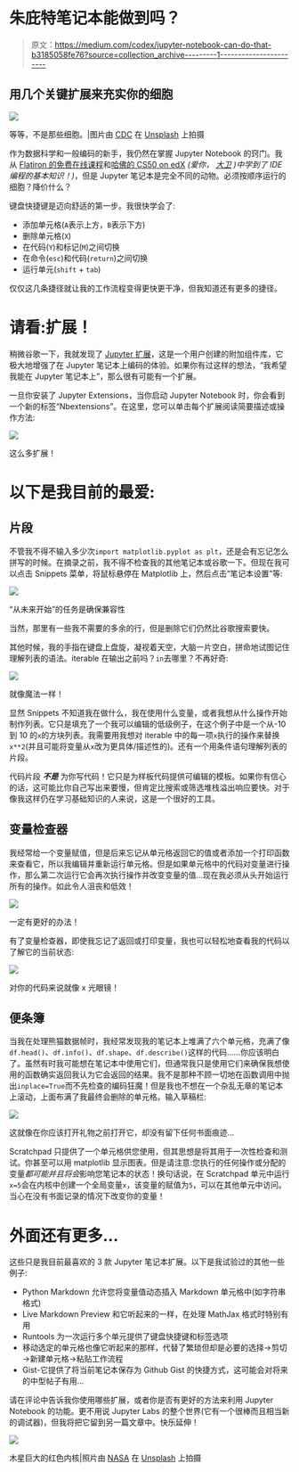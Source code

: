 # 朱庇特笔记本能做到吗？

> 原文：<https://medium.com/codex/jupyter-notebook-can-do-that-b3185058fe76?source=collection_archive---------1----------------------->

## **用几个关键扩展来充实你的细胞**

![](img/2d6b65771c52f9933db226d0d3e2286c.png)

等等，不是那些细胞。|图片由 [CDC](https://unsplash.com/@cdc?utm_source=medium&utm_medium=referral) 在 [Unsplash](https://unsplash.com?utm_source=medium&utm_medium=referral) 上拍摄

作为数据科学和一般编码的新手，我仍然在掌握 Jupyter Notebook 的窍门。我从 [Flatiron 的免费在线课程](https://flatironschool.com/learn-to-code-for-free/)和[哈佛的 CS50 on edX](https://www.edx.org/course/introduction-computer-science-harvardx-cs50x) *(爱你，* [*大卫*](https://www.newyorker.com/news/our-local-correspondents/how-harvards-star-computer-science-professor-built-a-distance-learning-empire) *)中学到了 IDE 编程的基本知识！)*，但是 Jupyter 笔记本是完全不同的动物。必须按顺序运行的细胞？降价什么？

键盘快捷键是迈向舒适的第一步。我很快学会了:

*   添加单元格(`A`表示上方，`B`表示下方)
*   删除单元格(`X`)
*   在代码(`Y`)和标记(`M`)之间切换
*   在命令(`esc`)和代码(`return`)之间切换
*   运行单元(`shift` + `tab`)

仅仅这几条捷径就让我的工作流程变得更快更干净，但我知道还有更多的捷径。

# 请看:扩展！

稍微谷歌一下，我就发现了 [Jupyter 扩展](https://github.com/ipython-contrib/jupyter_contrib_nbextensions)，这是一个用户创建的附加组件库，它极大地增强了在 Jupyter 笔记本上编码的体验。如果你有过这样的想法，“我希望我能在 Jupyter 笔记本上”，那么很有可能有一个扩展。

一旦你安装了 Jupyter Extensions，当你启动 Jupyter Notebook 时，你会看到一个新的标签“Nbextensions”。在这里，您可以单击每个扩展阅读简要描述或操作方法:

![](img/e994667666b05a007aac639493249a02.png)

这么多扩展！

# 以下是我目前的最爱:

## 片段

不管我不得不输入多少次`import matplotlib.pyplot as plt`，还是会有忘记怎么拼写的时候。在摘录之前，我不得不检查我的其他笔记本或谷歌一下。但现在我可以点击 Snippets 菜单，将鼠标悬停在 Matplotlib 上，然后点击“笔记本设置”等:

![](img/83b7baccfae00f01814164b6c9397253.png)

“从未来开始”的任务是确保兼容性

当然，那里有一些我不需要的多余的行，但是删除它们仍然比谷歌搜索要快。

其他时候，我的手指在键盘上盘旋，凝视着天空，大脑一片空白，拼命地试图记住理解列表的语法。iterable 在输出之前吗？`in`去哪里？不再好奇:

![](img/b444702e9611e11eadf91a38b0cd8990.png)

就像魔法一样！

显然 Snippets 不知道我在做什么，我在使用什么变量，或者我想从什么操作开始制作列表。它只是填充了一个我可以编辑的低级例子，在这个例子中是一个从-10 到 10 的`x`的方块列表。我需要用我想对 iterable 中的每一项`x`执行的操作来替换`x**2`(并且可能将变量从`x`改为更具体/描述性的)。还有一个用条件语句理解列表的片段。

代码片段 ***不是*** 为你写代码！它只是为样板代码提供可编辑的模板。如果你有信心的话，这可能比你自己写出来要慢，但肯定比搜索或筛选堆栈溢出响应要快。对于像我这样仍在学习基础知识的人来说，这是一个很好的工具。

## 变量检查器

我经常给一个变量赋值，但是后来忘记从单元格返回它的值或者添加一个打印函数来查看它，所以我编辑并重新运行单元格。但是如果单元格中的代码对变量进行操作，那么第二次运行它会再次执行操作并改变变量的值…现在我必须从头开始运行所有的操作。如此令人沮丧和低效！

![](img/dafac399e4765318eeed12d70c305cba.png)

一定有更好的办法！

有了变量检查器，即使我忘记了返回或打印变量，我也可以轻松地查看我的代码以了解它的当前状态:

![](img/d0ab69be99f60a422ec4f4470ed90def.png)

对你的代码来说就像 x 光眼镜！

## 便条簿

当我在处理熊猫数据帧时，我经常发现我的笔记本上堆满了六个单元格，充满了像`df.head()`、`df.info()`、`df.shape`、`df.describe()`这样的代码……你应该明白了。虽然有时我可能想在笔记本中使用它们，但通常我只是使用它们来确保我想使用的函数确实返回我认为它会返回的结果。我不是那种不顾一切地在函数调用中抛出`inplace=True`而不先检查的编码狂魔！但是我也不想在一个杂乱无章的笔记本上滚动，上面布满了我最终会删除的单元格。输入草稿栏:

![](img/67aedfd17adfaf465bb0b54fbcfd7601.png)

这就像在你应该打开礼物之前打开它，却没有留下任何书面痕迹…

Scratchpad 只提供了一个单元格供您使用，但其思想是将其用于一次性检查和测试。你甚至可以用 matplotlib 显示图表。但是请注意:您执行的任何操作或分配的变量*都可能并且将会*影响您笔记本的状态！换句话说，在 Scratchpad 单元中运行`x=5`会在内核中创建一个全局变量`x`，该变量的赋值为`5`，可以在其他单元中访问。当心在没有书面记录的情况下改变你的变量！

# 外面还有更多…

这些只是我目前最喜欢的 3 款 Jupyter 笔记本扩展。以下是我试验过的其他一些例子:

*   Python Markdown 允许您将变量值动态插入 Markdown 单元格中(如字符串格式)
*   Live Markdown Preview 和它听起来的一样，在处理 MathJax 格式时特别有用
*   Runtools 为一次运行多个单元提供了键盘快捷键和标签选项
*   移动选定的单元格也像它听起来的那样，代替了繁琐但却是必要的选择→剪切→新建单元格→粘贴工作流程
*   Gist-它提供了将当前笔记本保存为 Github Gist 的快捷方式，这可能会对将来的中型帖子有用…

请在评论中告诉我你使用哪些扩展，或者你是否有更好的方法来利用 Jupyter Notebook 的功能。更不用说 Jupyter Labs 的整个世界(它有一个很棒而且相当新的调试器)，但我将把它留到另一篇文章中。快乐延伸！

![](img/1c9b2820d633383c5d42ab9b67d5e6ed.png)

木星巨大的红色内核|照片由 [NASA](https://unsplash.com/@nasa?utm_source=medium&utm_medium=referral) 在 [Unsplash](https://unsplash.com?utm_source=medium&utm_medium=referral) 上拍摄